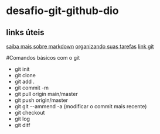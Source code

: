 # desafio-git-github-dio
## links úteis

[saiba mais sobre markdown](https://docs.pipz.com/central-de-ajuda/learning-center/guia-basico-de-markdown#open)
[organizando suas tarefas](https://www.notion.so)
[link git](https://git-scm.com/)

#Comandos básicos com o git
* git init
* git clone
* git add .
* git commit -m
* git pull origin main/master
* git push origin/master
* git git --ammend -a (modificar o commit mais recente)
* git checkout
* git log
* git ditf


